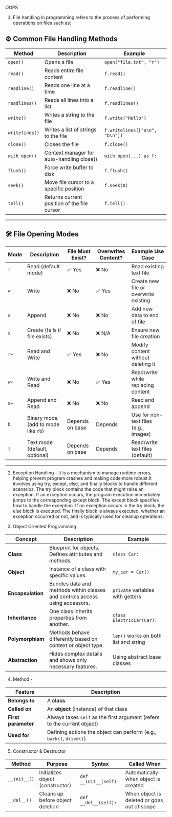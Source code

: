 OOPS

1. File handling in programming refers to the process of performing operations on files such as:

## ⚙️ Common File Handling Methods

| Method            | Description                                                | Example                                 |
|-------------------|------------------------------------------------------------|-----------------------------------------|
| `open()`          | Opens a file                                               | `open("file.txt", "r")`                 |
| `read()`          | Reads entire file content                                  | `f.read()`                              |
| `readline()`      | Reads one line at a time                                   | `f.readline()`                          |
| `readlines()`     | Reads all lines into a list                                | `f.readlines()`                         |
| `write()`         | Writes a string to the file                                | `f.write("Hello")`                      |
| `writelines()`    | Writes a list of strings to the file                       | `f.writelines(["a\n", "b\n"])`        |
| `close()`         | Closes the file                                            | `f.close()`                             |
| `with open()`     | Context manager for auto-handling close()                  | `with open(...) as f:`                  |
| `flush()`         | Force write buffer to disk                                 | `f.flush()`                             |
| `seek()`          | Move file cursor to a specific position                    | `f.seek(0)`                             |
| `tell()`          | Returns current position of the file cursor                | `f.tell()`                              |

---

## 🛠️ File Opening Modes

| Mode  | Description                          | File Must Exist? | Overwrites Content? | Example Use Case                       |
|-------|--------------------------------------|------------------|---------------------|----------------------------------------|
| `r`   | Read (default mode)                  | ✅ Yes           | ❌ No               | Read existing text file                |
| `w`   | Write                                | ❌ No            | ✅ Yes              | Create new file or overwrite existing  |
| `a`   | Append                               | ❌ No            | ❌ No               | Add new data to end of file            |
| `x`   | Create (fails if file exists)        | ❌ No            | ❌ N/A              | Ensure new file creation               |
| `r+`  | Read and Write                       | ✅ Yes           | ❌ No               | Modify content without deleting it     |
| `w+`  | Write and Read                       | ❌ No            | ✅ Yes              | Read/write while replacing content     |
| `a+`  | Append and Read                      | ❌ No            | ❌ No               | Read and append                        |
| `b`   | Binary mode (add to mode like `rb`)  | Depends on base  | Depends             | Use for non-text files (e.g., images)  |
| `t`   | Text mode (default, optional)        | Depends on base  | Depends             | Read/write text files (default)        |

---
2. Exception Handling - It is a mechanism to manage runtime errors, helping prevent program crashes and making code more robust.It involves using try, except, else, and finally blocks to handle different scenarios.
The try block contains the code that might raise an exception. If an exception occurs, the program execution immediately jumps to the corresponding except block. 
The except block specifies how to handle the exception. If no exception occurs in the try block, the else block is executed. 
The finally block is always executed, whether an exception occurred or not, and is typically used for cleanup operations.

3. Object Oriented Programming 

| **Concept**       | **Description**                                                              | **Example**                           |
| ----------------- | ---------------------------------------------------------------------------- | ------------------------------------- |
| **Class**         | Blueprint for objects. Defines attributes and methods.                       | `class Car:`                          |
| **Object**        | Instance of a class with specific values.                                    | `my_car = Car()`                      |
| **Encapsulation** | Bundles data and methods within classes and controls access using accessors. | `private` variables with getters      |
| **Inheritance**   | One class inherits properties from another.                                  | `class ElectricCar(Car):`             |
| **Polymorphism**  | Methods behave differently based on context or object type.                  | `len()` works on both list and string |
| **Abstraction**   | Hides complex details and shows only necessary features.                     | Using abstract base classes           |

4. Method -

| Feature             | Description                                                              |
| ------------------- | ------------------------------------------------------------------------ |
| **Belongs to**      | A **class**                                                              |
| **Called on**       | An **object** (instance) of that class                                   |
| **First parameter** | Always takes `self` as the first argument (refers to the current object) |
| **Used for**        | Defining actions the object can perform (e.g., `bark()`, `drive()`)      |



5. Constructor & Destructor 

| **Method**   | **Purpose**                      | **Syntax**            | **Called When**                             |
| ------------ | -------------------------------- | --------------------- | ------------------------------------------- |
| `__init__()` | Initializes object (constructor) | `def __init__(self):` | Automatically when object is created        |
| `__del__()`  | Cleans up before object deletion | `def __del__(self):`  | When object is deleted or goes out of scope |




